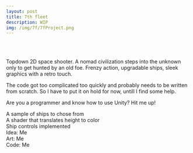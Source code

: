 ```yaml
---
layout: post
title: 7th fleet
description: WIP
img: /img/7f/7fProject.png
---
```

<div class="img_row">
	<img class="col three" src="{{ site.baseurl }}/img/7f/7fMenu.png" alt="" title="Main menu"/>
	<img class="col three" src="{{ site.baseurl }}/img/7f/7fShipyard.png" alt="" title="Shipyard"/>
	<img class="col three" src="{{ site.baseurl }}/img/7f/7fMission.png" alt="" title="Mission mockup"/>
</div>
<br>


Topdown 2D space shooter. 
A nomad civilization steps into the unknown only to get hunted by an old foe.
Frenzy action, upgradable ships, sleek graphics with a retro touch.

The code got too complicated too quickly and probably needs to be written from scratch. So I have to put it on hold for now, untill I find some help.

Are you a programmer and know how to use Unity? Hit me up!

<div class="img_row">
	<img class="col three" src="{{ site.baseurl }}/img/7f/7fShips.png" alt="" title="Ships"/>
</div>
<div class="col three caption">
	A sample of ships to chose from
</div>
<div class="img_row">
	<img class="col three" src="{{ site.baseurl }}/img/7f/7fShader.gif" alt="" title="Shader"/>
</div>
<div class="col three caption">
	A shader that translates height to color
</div>
<div class="img_row">
	<img class="col three" src="{{ site.baseurl }}/img/7f/7fFlying.gif" alt="" title="Flying solo"/>
</div>
<div class="col three caption">
	Ship controls implemented
</div>

<div class="credits">
Idea: Me<br>
Art: Me<br>
Code: Me<br>
</div>